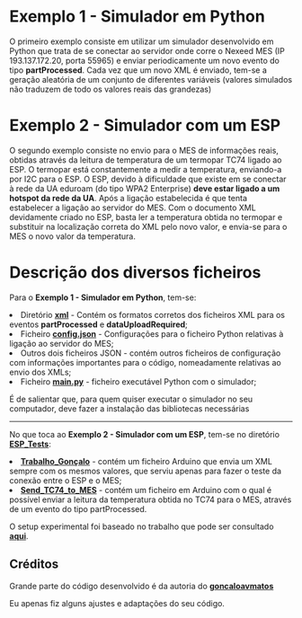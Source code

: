 # Exemplo 1 - Simulador em Python

O primeiro exemplo consiste em utilizar um simulador desenvolvido em Python que trata de se conectar ao servidor onde corre o Nexeed MES (IP 193.137.172.20, porta 55965) e enviar periodicamente um novo evento do tipo <b>partProcessed</b>.
Cada vez que um novo XML é enviado, tem-se a geração aleatória de um conjunto de diferentes variáveis (valores simulados não traduzem de todo os valores reais das grandezas)


# Exemplo 2 - Simulador com um ESP

O segundo exemplo consiste no envio para o MES de informações reais, obtidas através da leitura de temperatura de um termopar TC74 ligado ao ESP. O termopar está constantemente a medir a temperatura, enviando-a por I2C para o ESP. 
O ESP, devido à dificuldade que existe em se conectar à rede da UA eduroam (do tipo WPA2 Enterprise) <b>deve estar ligado a um hotspot da rede da UA</b>. Após a ligação estabelecida é que tenta estabelecer a ligação ao servidor do MES. 
Com o documento XML devidamente criado no ESP, basta ler a temperatura obtida no termopar e substituir na localização correta do XML pelo novo valor, e envia-se para o MES o novo valor da temperatura.


# Descrição dos diversos ficheiros

Para o <b>Exemplo 1 - Simulador em Python</b>, tem-se:
<li> Diretório <a href = https://github.com/zemaria2000/MES/tree/master/xml><strong>xml</strong></a> - Contém os formatos corretos dos ficheiros XML para os eventos <b>partProcessed</b> e <b>dataUploadRequired</b>;</li>
<li> Ficheiro <a href = https://github.com/zemaria2000/MES/blob/master/config.json><strong>config.json</strong></a> - Configurações para o ficheiro Python relativas à ligação ao servidor do MES;</li>
<li> Outros dois ficheiros JSON - contém outros ficheiros de configuração com informações importantes para o código, nomeadamente relativas ao envio dos XMLs; </li>
<li> Ficheiro <a href = https://github.com/zemaria2000/MES/blob/master/main.py><strong>main.py</strong></a> - ficheiro executável Python com o simulador;
  
É de salientar que, para quem quiser executar o simulador no seu computador, deve fazer a instalação das bibliotecas necessárias
  
--------------------------------------------------------------------------------------------------------------------------------------------------------------
No que toca ao <b>Exemplo 2 - Simulador com um ESP</b>, tem-se no diretório <a href = https://github.com/zemaria2000/MES/tree/master/ESP_Tests><strong>ESP_Tests</strong></a>:
<li> <a href = https://github.com/zemaria2000/MES/tree/master/ESP_Tests/Trabalho_Gon_alo><strong>Trabalho_Gonçalo</strong></a> - contém um ficheiro Arduino que envia um XML sempre com os mesmos valores, que serviu apenas para fazer o teste da conexão entre o ESP e o MES;</li>
<li> <a href = https://github.com/zemaria2000/MES/tree/master/ESP_Tests/Send_TC74_to_MES><strong>Send_TC74_to_MES</strong></a> - contém um ficheiro em Arduino com o qual é possível enviar a leitura da temperatura obtida no TC74 para o MES, através de um evento do tipo partProcessed.</li>

O setup experimental foi baseado no trabalho que pode ser consultado <a href = https://github.com/ThomasGeor/esp32_tc74_temperature_sensor><strong>aqui</strong></a>.



## Créditos
Grande parte do código desenvolvido é da autoria do <a href = https://github.com/goncaloavmatos><strong>goncaloavmatos</strong></a> 
  
Eu apenas fiz alguns ajustes e adaptações do seu código.
